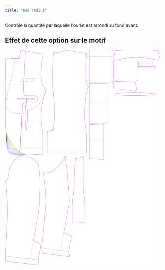 ```yaml
---
title: "Hem radius"
---
```


Contrôle la quantité par laquelle l'ourlet est arrondi au fond avant.

## Effet de cette option sur le motif

![Cette image montre l'effet de cette option en superposant plusieurs variantes qui ont une valeur différente pour cette option](jaeger_hemradius_sample.svg "Effet de cette option sur le modèle")
